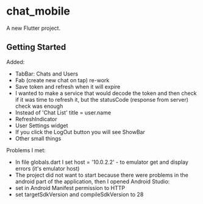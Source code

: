 # chat_mobile

A new Flutter project.

## Getting Started

Added:

- TabBar: Chats and Users
- Fab (create new chat on tap) re-work
- Save token and refresh when it will expire
 - I wanted to make a service that would decode the token and then check if it was time to refresh it, but the statusCode (response from server) check was enough
- Instead of 'Chat List' title = user.name
- RefreshIndicator
- User Settings widget
- If you click the LogOut button you will see ShowBar
- Other small things

Problems I met:

- In file globals.dart I set host = '10.0.2.2' - to emulator get and display errors (it's emulator host)
- The project did not want to start because there were problems in the android part of the application, then I opened Android Studio:
 - set in Android Manifest permission to HTTP
 - set targetSdkVersion and compileSdkVersion to 28
